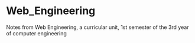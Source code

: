 # Web_Engineering

Notes from Web Engineering, a curricular unit, 1st semester of the 3rd year of computer engineering
